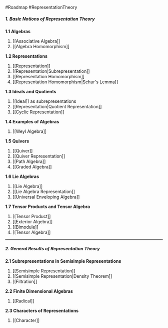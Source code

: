 #Roadmap #RepresentationTheory

##### 1. Basic Notions of Representation Theory
**1.1 Algebras**
1. [[Associative Algebra]]
2. [[Algebra Homomorphism]]

**1.2 Representations**
1. [[Representation]]
2. [[Representation|Subrepresentation]]
3. [[Representation Homomorphism]]
4. [[Representation Homomorphism|Schur's Lemma]]

**1.3 Ideals and Quotients**
1. [[Ideal]] as subrepresentations
2. [[Representation|Quotient Representation]]
3. [[Cyclic Representation]]

**1.4 Examples of Algebras**
1. [[Weyl Algebra]]

**1.5 Quivers**
1. [[Quiver]]
2. [[Quiver Representation]]
3. [[Path Algebra]]
4. [[Graded Algebra]]

**1.6 Lie Algebras**
1. [[Lie Algebra]]
2. [[Lie Algebra Representation]]
3. [[Universal Enveloping Algebra]]

**1.7 Tensor Products and Tensor Algebra**
1. [[Tensor Product]]
2. [[Exterior Algebra]]
3. [[Bimodule]]
4. [[Tensor Algebra]]
---
##### 2. General Results of Representation Theory

**2.1 Subrepresentations in Semisimple Representations**
1. [[Semisimple Representation]]
2. [[Semisimple Representation|Density Theorem]]
3. [[Filtration]]

**2.2 Finite Dimensional Algebras**
1. [[Radical]]

**2.3 Characters of Representations**
1. [[Character]]